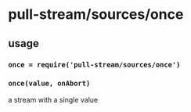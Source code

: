 # pull-stream/sources/once

## usage

### `once = require('pull-stream/sources/once')`

### `once(value, onAbort)`

a stream with a single value
